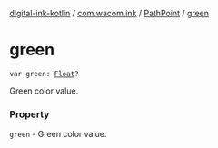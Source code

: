 [digital-ink-kotlin](../../index.md) / [com.wacom.ink](../index.md) / [PathPoint](index.md) / [green](./green.md)

# green

`var green: `[`Float`](https://kotlinlang.org/api/latest/jvm/stdlib/kotlin/-float/index.html)`?`

Green color value.

### Property

`green` - Green color value.